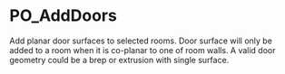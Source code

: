 # PO_AddDoors

Add planar door surfaces to selected rooms. Door surface will only be added to a room when it is co-planar to one of room walls.
A valid door geometry could be a brep or extrusion with single surface.
